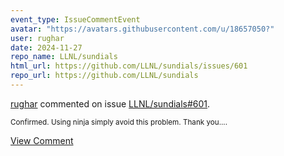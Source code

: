 ```yaml
---
event_type: IssueCommentEvent
avatar: "https://avatars.githubusercontent.com/u/18657050?"
user: rughar
date: 2024-11-27
repo_name: LLNL/sundials
html_url: https://github.com/LLNL/sundials/issues/601
repo_url: https://github.com/LLNL/sundials
---
```


<a href='https://github.com/rughar' target='_blank'>rughar</a> commented on issue <a href='https://github.com/LLNL/sundials/issues/601' target='_blank'>LLNL/sundials#601</a>.

<small>Confirmed. Using ninja simply avoid this problem. Thank you....</small>

<a href='https://github.com/LLNL/sundials/issues/601' target='_blank'>View Comment</a>